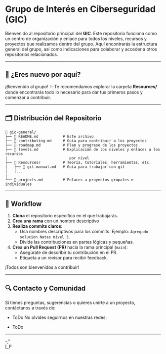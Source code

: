 # Grupo de Interés en Ciberseguridad (GIC)

Bienvenido al repositorio principal del **GIC**. Este repositorio funciona como un centro de organización y enlace para todos los niveles, recursos y proyectos que realizamos dentro del grupo. Aquí encontrarás la estructura general del grupo, así como indicaciones para colaborar y acceder a otros repositorios relacionados.

---
## 🐺 **¿Eres nuevo por aquí?**

¡Bienvenido al grupo! ✨ Te recomendamos explorar la carpeta **Resources/** donde encontrarás todo lo necesario para dar tus primeros pasos y comenzar a contribuir.

---
## 🗂️ **Distribución del Repositorio**
```plaintext
📂 gic-general/
├── 📄 README.md           # Este archivo
├── 📄 contributing.md     # Guía para contribuir a los proyectos
├── 📄 roadmap.md          # Plan y progreso de los proyectos
├── 📄 levels.md           # Explicación de los niveles y enlaces a los recursos
|                            por nivel
├── 📂 Resources/          # Teoría, tutoriales, herramientas, etc.
|	├── 📄 git-manual.md   # Guía para trabajar con git
|	|...
|
└── 📄 projects.md         # Enlaces a proyectos grupales e individuales
```

---
## 🧠 **Workflow**
1. **Clona** el repositorio específico en el que trabajarás.
2. **Crea una rama** con un nombre descriptivo
3. **Realiza commits claros**:
   - Usa nombres descriptivos para los commits. Ejemplo: `Agregado solucion Natas nivel 3`.
   - Divide las contribuciones en partes lógicas y pequeñas.
4. **Crea un Pull Request (PR)** hacia la rama principal (`main`):
   - Asegúrate de describir tu contribución en el PR.
   - Etiqueta a un revisor para recibir feedback.

¡Todos son bienvenidos a contribuir! 

---
## 🔍 **Contacto y Comunidad**

Si tienes preguntas, sugerencias o quieres unirte a un proyecto, contáctanos a través de:
- ToDo
No olvides seguirnos en nuestras redes:
* ToDo

---
-,"  
[_P



